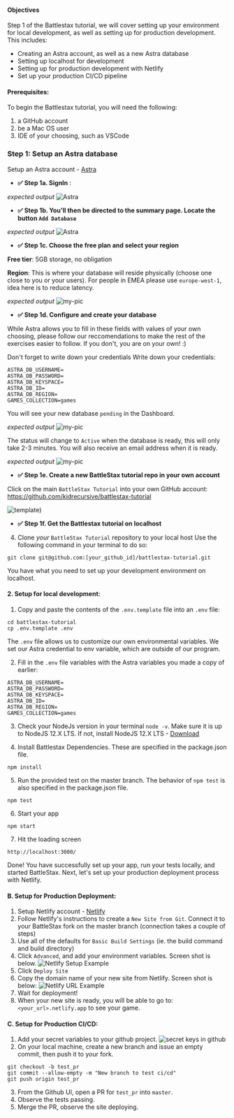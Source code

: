 #### Objectives
Step 1 of the Battlestax tutorial, we will cover setting up your environment for local development, as well as setting up for production development. This includes:
* Creating an Astra account, as well as a new Astra database
* Setting up localhost for development
* Setting up for production development with Netlify
* Set up your production CI/CD pipeline

#### Prerequisites:
To begin the Battlestax tutorial, you will need the following:
1. a GitHub account
2. be a Mac OS user
3. IDE of your choosing, such as VSCode

### Step 1: Setup an Astra database
Setup an Astra account - [Astra](https://astra.datastax.com/)

- **✅ Step 1a. SignIn** :

*expected output*
![Astra](https://github.com/datastaxdevs/shared-assets/blob/master/astra/login-1000.png?raw=true)

- **✅ Step 1b. You'll then be directed to the summary page. Locate the button `Add Database`**

*expected output*
![Astra](https://github.com/datastaxdevs/shared-assets/blob/master/astra/dashboard-empty-1000.png?raw=true)

- **✅ Step 1c. Choose the free plan and select your region**

**Free tier**: 5GB storage, no obligation

**Region**: This is where your database will reside physically (choose one close to you or your users). For people in EMEA please use `europe-west-1`, idea here is to reduce latency.

*expected output*
![my-pic](https://github.com/datastaxdevs/shared-assets/blob/master/astra/choose-a-plan-1000-annotated.png?raw=true)

- **✅ Step 1d. Configure and create your database**

While Astra allows you to fill in these fields with values of your own choosing, please follow our reccomendations to make the rest of the exercises easier to follow. If you don't, you are on your own! :)

Don't forget to write down your credentials Write down your credentials:
```
ASTRA_DB_USERNAME=
ASTRA_DB_PASSWORD=
ASTRA_DB_KEYSPACE=
ASTRA_DB_ID=
ASTRA_DB_REGION=
GAMES_COLLECTION=games
```

You will see your new database `pending` in the Dashboard.

*expected output*
![my-pic](https://github.com/datastaxdevs/shared-assets/blob/master/astra/dashboard-pending-1000.png?raw=true)

The status will change to `Active` when the database is ready, this will only take 2-3 minutes. You will also receive an email address when it is ready.

*expected output*
![my-pic](https://github.com/datastaxdevs/shared-assets/blob/master/astra/dashboard-withdb-1000.png?raw=true)

- **✅ Step 1e. Create a new BattleStax tutorial repo in your own account**

Click on the  main `BattleStax Tutorial` into your own GitHub account: https://github.com/kidrecursive/battlestax-tutorial

![template](./tutorial/template.png?raw=true))

- **✅ Step 1f. Get the Battlestax tutorial on localhost**

4. Clone _your_ `BattleStax Tutorial` repository to your local host
Use the following command in your terminal to do so:
```
git clone git@github.com:[your_github_id]/battlestax-tutorial.git
```

You have what you need to set up your development environment on localhost.

#### 2. Setup for local development:
1. Copy and paste the contents of the `.env.template` file into an `.env` file:
```
cd battlestax-tutorial
cp .env.template .env
```
The `.env` file allows us to customize our own environmental variables. We set our Astra credential to env variable, which are outside of our program.

2. Fill in the `.env` file variables with the Astra variables you made a copy of earlier:
```
ASTRA_DB_USERNAME=
ASTRA_DB_PASSWORD=
ASTRA_DB_KEYSPACE=
ASTRA_DB_ID=
ASTRA_DB_REGION=
GAMES_COLLECTION=games
```


3. Check your NodeJs version in your terminal `node -v`. Make sure it is up to NodeJS 12.X LTS. If not, install NodeJS 12.X LTS - [Download](https://nodejs.org/en/download/)

4. Install Battlestax Dependencies. These are specified in the package.json file.
```
npm install
```

5. Run the provided test on the master branch. The behavior of `npm test` is also specified in the package.json file.
```
npm test
```

6. Start your app
```
npm start
```

7. Hit the loading screen
```
http://localhost:3000/
```

Done! You have successfully set up your app, run your tests locally, and started BattleStax.
Next, let's set up your production deployment process with Netlify.

#### B. Setup for Production Deployment:
1. Setup Netlify account - [Netlify](https://www.netlify.com)
2. Follow Netlify's instructions to create a `New Site from Git`. Connect it to your BattleStax fork on the master branch (connection takes a couple of steps)
3. Use all of the defaults for `Basic Build Settings` (ie. the build command and build directory)
4. Click `Advanced`, and add your environment variables. Screen shot is below.
![Netlify Setup Example](https://raw.githubusercontent.com/kidrecursive/battlestax-tutorial/step-1/tutorial/netlify_setup.png)
5. Click `Deploy Site`
6. Copy the domain name of your new site from Netlify. Screen shot is below:
![Netlify URL Example](https://raw.githubusercontent.com/kidrecursive/battlestax-tutorial/step-1/tutorial/netlify_url.png)
7. Wait for deployment!
8. When your new site is ready, you will be able to go to: `<your_url>.netlify.app` to see your game.

#### C. Setup for Production CI/CD:
1. Add your secret variables to your github project.
![secret keys in github](https://raw.githubusercontent.com/kidrecursive/battlestax-tutorial/step-1/tutorial/github_secrets.png)
2. On your local machine, create a new branch and issue an empty commit, then push it to your fork.
```
git checkout -b test_pr
git commit --allow-empty -m "New branch to test ci/cd"
git push origin test_pr
```
3. From the Github UI, open a PR for `test_pr` into `master`.
4. Observe the tests passing.
5. Merge the PR, observe the site deploying.
